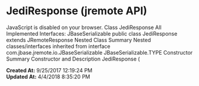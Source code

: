 # JediResponse (jremote API)

JavaScript is disabled on your browser. Class JediResponse All Implemented Interfaces: JBaseSerializable public class JediResponse extends JRemoteResponse Nested Class Summary Nested classes/interfaces inherited from interface com.jbase.jremote.io.JBaseSerializable JBaseSerializable.TYPE Constructor Summary Constructor and Description JediResponse (  

**Created At:** 9/25/2017 12:19:24 PM  
**Updated At:** 4/4/2018 8:35:20 PM  

